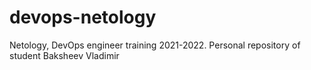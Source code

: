 # devops-netology
Netology, DevOps engineer training 2021-2022. Personal repository of student Baksheev Vladimir
